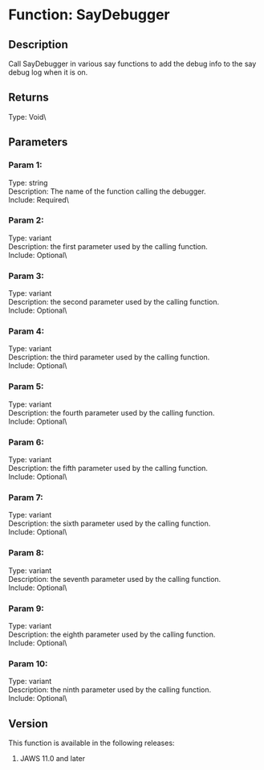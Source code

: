 # Function: SayDebugger

## Description

Call SayDebugger in various say functions to add the debug info to the
say debug log when it is on.

## Returns

Type: Void\

## Parameters

### Param 1:

Type: string\
Description: The name of the function calling the debugger.\
Include: Required\

### Param 2:

Type: variant\
Description: the first parameter used by the calling function.\
Include: Optional\

### Param 3:

Type: variant\
Description: the second parameter used by the calling function.\
Include: Optional\

### Param 4:

Type: variant\
Description: the third parameter used by the calling function.\
Include: Optional\

### Param 5:

Type: variant\
Description: the fourth parameter used by the calling function.\
Include: Optional\

### Param 6:

Type: variant\
Description: the fifth parameter used by the calling function.\
Include: Optional\

### Param 7:

Type: variant\
Description: the sixth parameter used by the calling function.\
Include: Optional\

### Param 8:

Type: variant\
Description: the seventh parameter used by the calling function.\
Include: Optional\

### Param 9:

Type: variant\
Description: the eighth parameter used by the calling function.\
Include: Optional\

### Param 10:

Type: variant\
Description: the ninth parameter used by the calling function.\
Include: Optional\

## Version

This function is available in the following releases:

1.  JAWS 11.0 and later
